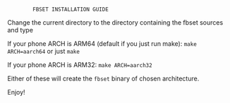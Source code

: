 

			FBSET INSTALLATION GUIDE


Change the current directory to the directory containing the fbset sources and
type

If your phone ARCH is ARM64 (default if you just run make): `make ARCH=aarch64` or just `make`

If your phone ARCH is ARM32: `make ARCH=aarch32`

Either of these will create the `fbset` binary of chosen architecture.

Enjoy!
